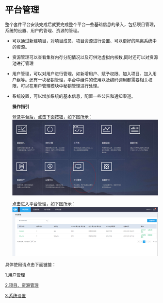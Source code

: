 # 平台管理

整个套件平台安装完成后就要完成整个平台一些基础信息的录入，包括项目管理，系统的设置、用户的管理、资源的管理。

* 可以通过新建项目，对项目成员、项目资源进行设置、可以更好的隔离系统中的资源。
* 资源管理可以查看集群内存分配情况以及可供池虚拟内核数,同时还可以对资源池进行管理
* 用户管理，可以对用户进行管理，如新增用户、赋予权限、加入项目、加入用户组等。还有一块秘钥管理，平台中组件的使用以及编码调用都需要相关权限，可以在用户管理模块中秘钥管理进行处理。
* 系统设置，可以增加系统的基本信息，配置一些公告和通知渠道。

  **操作指引**

  登录平台后，点击下面按钮，如下图所示： ![](../.gitbook/assets/主界面.png)

  点击进入平台管理，如下图所示： ![](../.gitbook/assets/平台管理首页.png)

具体使用请点击下面链接：

[1.用户管理](usermanage.md)

[2.项目、资源管理](projectmanage.md)

[3.系统设置](systemconfig.md)

